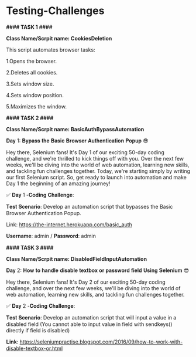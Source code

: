 # Testing-Challenges
**####  TASK 1   ####**

**Class Name/Scrpit name: CookiesDeletion**

This script automates browser tasks:

1.Opens the browser.

2.Deletes all cookies.

3.Sets window size.

4.Sets window position.

5.Maximizes the window.



**####  TASK 2   ####**

**Class Name/Scrpit name: BasicAuthBypassAutomation**

𝐃𝐚𝐲 1: 𝐁𝐲𝐩𝐚𝐬𝐬 𝐭𝐡𝐞 𝐁𝐚𝐬𝐢𝐜 𝐁𝐫𝐨𝐰𝐬𝐞𝐫 𝐀𝐮𝐭𝐡𝐞𝐧𝐭𝐢𝐜𝐚𝐭𝐢𝐨𝐧 𝐏𝐨𝐩𝐮𝐩 😎 

Hey there, Selenium fans! It's Day 1 of our exciting 50-day coding challenge, and we're thrilled to kick things off with you. Over the next few weeks, we'll be diving into the world of web automation, learning new skills, and tackling fun challenges together. Today, we're starting simply by writing our first Selenium script. So, get ready to launch into automation and make Day 1 the beginning of an amazing journey!

✅ 𝐃𝐚𝐲 1 -𝐂𝐨𝐝𝐢𝐧𝐠 𝐂𝐡𝐚𝐥𝐥𝐞𝐧𝐠𝐞: 

𝐓𝐞𝐬𝐭 𝐒𝐜𝐞𝐧𝐚𝐫𝐢𝐨: Develop an automation script that bypasses the Basic Browser Authentication Popup. 

Link: https://the-internet.herokuapp.com/basic_auth

𝐔𝐬𝐞𝐫𝐧𝐚𝐦𝐞: admin /  𝐏𝐚𝐬𝐬𝐰𝐨𝐫𝐝: admin



**####  TASK 3   ####**

**Class Name/Scrpit name: DisabledFieldInputAutomation**

𝐃𝐚𝐲 2: 𝐇𝐨𝐰 𝐭𝐨 𝐡𝐚𝐧𝐝𝐥𝐞 𝐝𝐢𝐬𝐚𝐛𝐥𝐞 𝐭𝐞𝐱𝐭𝐛𝐨𝐱 𝐨𝐫 𝐩𝐚𝐬𝐬𝐰𝐨𝐫𝐝 𝐟𝐢𝐞𝐥𝐝 𝐔𝐬𝐢𝐧𝐠 𝐒𝐞𝐥𝐞𝐧𝐢𝐮𝐦 😎

Hey there, Selenium fans! It's Day 2 of our exciting 50-day coding challenge, and over the next few weeks, we'll be diving into the world of web automation, learning new skills, and tackling fun challenges together. 

✅ 𝐃𝐚𝐲 2 -𝐂𝐨𝐝𝐢𝐧𝐠 𝐂𝐡𝐚𝐥𝐥𝐞𝐧𝐠𝐞:

𝐓𝐞𝐬𝐭 𝐒𝐜𝐞𝐧𝐚𝐫𝐢𝐨: Develop an automation script that will input a value in a disabled field (You cannot able to input value in field with sendkeys() directly if field is disabled)

𝐋𝐢𝐧𝐤: https://seleniumpractise.blogspot.com/2016/09/how-to-work-with-disable-textbox-or.html
